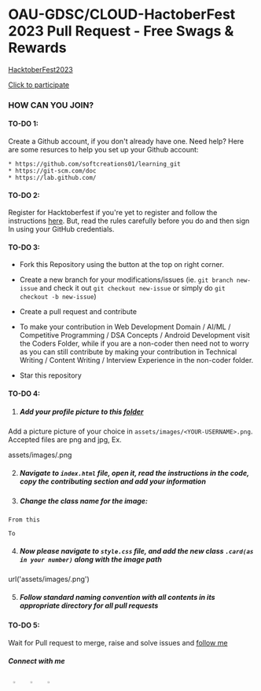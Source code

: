 # OAU-GDSC/CLOUD-HactoberFest 2023 Pull Request - Free Swags & Rewards

[HacktoberFest2023](image.png)

[Click to participate](https://hacktoberfest.com/participation/)

### HOW CAN YOU JOIN?

#### TO-DO 1:
Create a Github account, if you don't already have one. Need help? Here are some resurces to help you set up your Github account:

    * https://github.com/softcreations01/learning_git
    * https://git-scm.com/doc
    * https://lab.github.com/


#### TO-DO 2:
Register for Hacktoberfest if you're yet to register and follow the instructions [here](https://hacktoberfest.com/). But, read the rules carefully before you do and then sign In using your GitHub credentials.

#### TO-DO 3:
* Fork this Repository using the button at the top on right corner.

* Create a new branch for your modifications/issues (ie. `git branch new-issue` and check it out `git checkout new-issue` or simply do `git checkout -b new-issue`)

* Create a pull request and contribute

* To make your contribution in Web Development Domain / AI/ML / Competitive Programming / DSA Concepts / Android Development visit the Coders Folder, while if you are a non-coder then need not to worry as you can still contribute by making your contribution in Technical Writing / Content Writing / Interview Experience in the non-coder folder.

* Star this repository


#### TO-DO 4:
1. ##### Add your profile picture to this [folder](assets/images)
Add a picture picture of your choice in `assets/images/<YOUR-USERNAME>.png`. Accepted files are png and jpg, Ex.

assets/images/<YOUR-USERNAME>.png

2. ##### Navigate to `index.html` file, open it, read the instructions in the code, copy the contributing section and add your information

3. ##### Change the class name for the image:
`From this` 
<div class="card_img card1">
    <div class="plus"></div>
</div>

`To`
<div class="card_img card2">
    <div class="plus"></div>
</div>

4. ##### Now please navigate to `style.css` file, and add the new class `.card(as in your number)` along with the image path
url('assets/images/<YOUR-USERNAME>.png')

5. ##### Follow standard naming convention with all contents in its appropriate directory for all pull requests

#### TO-DO 5:
Wait for Pull request to merge, raise and solve issues and [follow me](https://github.com/softcreations01)

##### Connect with me

<p>
<a href="https://linkedin.com/in/gwhiz">
  <img align="left" alt="Gwhiz's LinkdeIn" width="3%" style="margin:10px" src="https://cdn.jsdelivr.net/npm/simple-icons@v3/icons/linkedin.svg" />
</a>  
    
<a href="https://instagram.com/_just_godwin">
  <img align="left" alt="Gwhiz's Instagram" width="3%" style="margin:10px" src="https://cdn.jsdelivr.net/npm/simple-icons@v3/icons/instagram.svg" />
</a>
    
<a href="https://twitter.com/@">
  <img align="left" alt="Gwhiz's Twitter" width="3%"  style="margin:10px" src="https://cdn.jsdelivr.net/npm/simple-icons@v3/icons/twitter.svg" />
</a>&ensp;&ensp;&ensp;
</p>